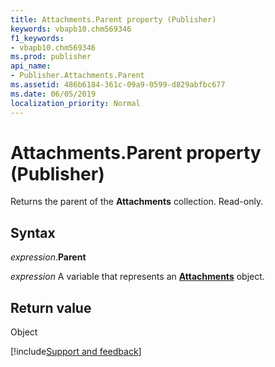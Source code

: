 ```yaml
---
title: Attachments.Parent property (Publisher)
keywords: vbapb10.chm569346
f1_keywords:
- vbapb10.chm569346
ms.prod: publisher
api_name:
- Publisher.Attachments.Parent
ms.assetid: 486b6184-361c-09a9-0599-d829abfbc677
ms.date: 06/05/2019
localization_priority: Normal
---
```



# Attachments.Parent property (Publisher)

Returns the parent of the **Attachments** collection. Read-only.


## Syntax

_expression_.**Parent**

_expression_ A variable that represents an **[Attachments](Publisher.Attachments.md)** object.


## Return value

Object



[!include[Support and feedback](~/includes/feedback-boilerplate.md)]